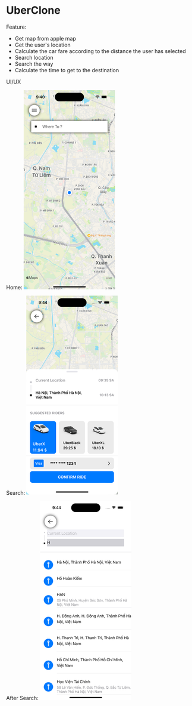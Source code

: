 # UberClone
Feature:
- Get map from apple map
- Get the user's location
- Calculate the car fare according to the distance the user has selected
- Search location
- Search the way
- Calculate the time to get to the destination

UI/UX

Home:
<img src="Screenshot/home.png" width="246"/>

Search:
<img src="Screenshot/search.png" width="246"/>

After Search:
<img src="Screenshot/destination.png" width="246"/>

